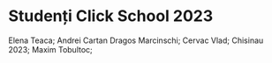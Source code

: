 # Studenți Click School 2023
Elena Teaca;
Andrei Cartan
Dragos Marcinschi;
Cervac Vlad;
Chisinau 2023;
Maxim Tobultoc;

